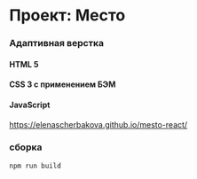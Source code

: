 # Проект: Место



### Адаптивная верстка

#### HTML 5
#### CSS 3 c применением БЭМ

#### JavaScript


https://elenascherbakova.github.io/mesto-react/

### сборка
```
npm run build
```
